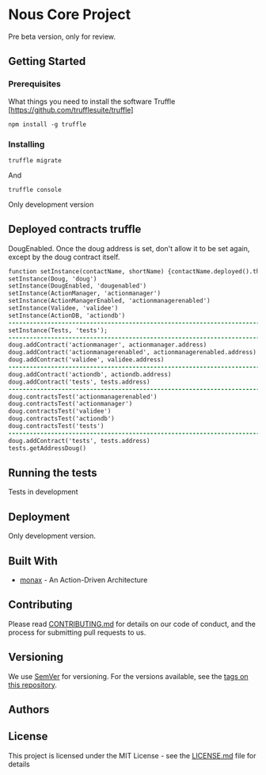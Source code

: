# Nous Core Project
Pre beta version, only for review. 

## Getting Started


### Prerequisites

What things you need to install the software 
Truffle [https://github.com/trufflesuite/truffle]

```
npm install -g truffle
```

### Installing

```
truffle migrate
```

And 

```
truffle console
```

Only development version

## Deployed contracts truffle

DougEnabled. Once the doug address is set, don't allow it to be set again, except by the
doug contract itself.



```diff    
function setInstance(contactName, shortName) {contactName.deployed().then(inst => global[shortName] = inst);}
setInstance(Doug, 'doug')
setInstance(DougEnabled, 'dougenabled')
setInstance(ActionManager, 'actionmanager')
setInstance(ActionManagerEnabled, 'actionmanagerenabled')
setInstance(Validee, 'validee')
setInstance(ActionDB, 'actiondb')
-------------------------------------------------------------------------------------------------------------
setInstance(Tests, 'tests');
-------------------------------------------------------------------------------------------------------------
doug.addContract('actionmanager', actionmanager.address)
doug.addContract('actionmanagerenabled', actionmanagerenabled.address)
doug.addContract('validee', validee.address)
-------------------------------------------------------------------------------------------------------------
doug.addContract('actiondb', actiondb.address)
doug.addContract('tests', tests.address)
-------------------------------------------------------------------------------------------------------------
doug.contractsTest('actionmanagerenabled')
doug.contractsTest('actionmanager')
doug.contractsTest('validee')
doug.contractsTest('actiondb')
doug.contractsTest('tests')
-------------------------------------------------------------------------------------------------------------
doug.addContract('tests', tests.address)
tests.getAddressDoug()
```


## Running the tests

Tests in development 

## Deployment
Only development version.


## Built With

* [monax](https://monax.io/docs/tutorials/solidity/solidity_2_action_driven_architecture/) - An Action-Driven Architecture

## Contributing

Please read [CONTRIBUTING.md](https://gist.github.com/PurpleBooth/b24679402957c63ec426) for details on our code of conduct, and the process for submitting pull requests to us.

## Versioning

We use [SemVer](http://semver.org/) for versioning. For the versions available, see the [tags on this repository](https://github.com/your/project/tags). 

## Authors



## License

This project is licensed under the MIT License - see the [LICENSE.md](LICENSE.md) file for details


